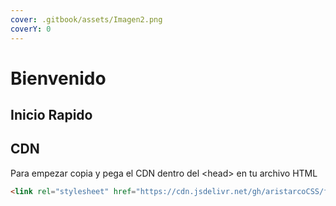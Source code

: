 ```yaml
---
cover: .gitbook/assets/Imagen2.png
coverY: 0
---
```


# Bienvenido

## Inicio Rapido

## CDN

Para empezar copia y pega el CDN dentro del \<head> en tu archivo HTML

```html
<link rel="stylesheet" href="https://cdn.jsdelivr.net/gh/aristarcoCSS/framework@1.1.1/aristarco.min.css">
```
